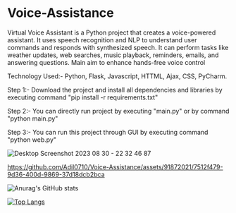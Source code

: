 # Voice-Assistance
Virtual Voice Assistant is a Python project that creates a voice-powered assistant. It uses speech recognition and NLP to understand user commands and responds with synthesized speech. It can perform tasks like weather updates, web searches, music playback, reminders, emails, and answering questions. Main aim to enhance hands-free voice control

Technology Used:- Python, Flask, Javascript, HTTML, Ajax, CSS, PyCharm.


Step 1:- Download the project and install all dependencies and libraries by executing command "pip install -r requirements.txt"

Step 2:- You can directly run project by executing "main.py" or by command "python main.py"

Step 3:- You can run this project through GUI by executing command "python web.py"



![Desktop Screenshot 2023 08 30 - 22 32 46 87](https://github.com/Adil0710/Voice-Assistance/assets/91872021/82d351bc-f4df-4db7-a757-b25a5fad25fa)



https://github.com/Adil0710/Voice-Assistance/assets/91872021/7512f479-9d36-400d-9869-37d18dcb2bca


![Anurag's GitHub stats](https://github-readme-stats.vercel.app/api?username=Adil0710&show_icons=true)


[![Top Langs](https://github-readme-stats.vercel.app/api/top-langs/?username=Adil0710&layout=donut-vertical)](https://github.com/Adil0710/github-readme-stats)
